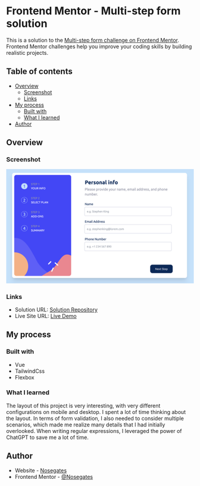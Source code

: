 # Frontend Mentor - Multi-step form solution

This is a solution to the [Multi-step form challenge on Frontend Mentor](https://www.frontendmentor.io/challenges/multistep-form-YVAnSdqQBJ). Frontend Mentor challenges help you improve your coding skills by building realistic projects.

## Table of contents

- [Overview](#overview)
  - [Screenshot](#screenshot)
  - [Links](#links)
- [My process](#my-process)
  - [Built with](#built-with)
  - [What I learned](#what-i-learned)
- [Author](#author)

## Overview

### Screenshot

![](/readme/cover.png)

### Links

- Solution URL: [Solution Repository](https://github.com/connectshark/multi-steps-form-solution)
- Live Site URL: [Live Demo](https://connectshark.github.io/multi-steps-form-solution/#/)

## My process

### Built with

- Vue
- TailwindCss
- Flexbox
### What I learned
The layout of this project is very interesting, with very different configurations on mobile and desktop. I spent a lot of time thinking about the layout. In terms of form validation, I also needed to consider multiple scenarios, which made me realize many details that I had initially overlooked. When writing regular expressions, I leveraged the power of ChatGPT to save me a lot of time.

## Author

- Website - [Nosegates](https://nosegates.com/)
- Frontend Mentor - [@Nosegates](https://www.frontendmentor.io/profile/connectshark)
